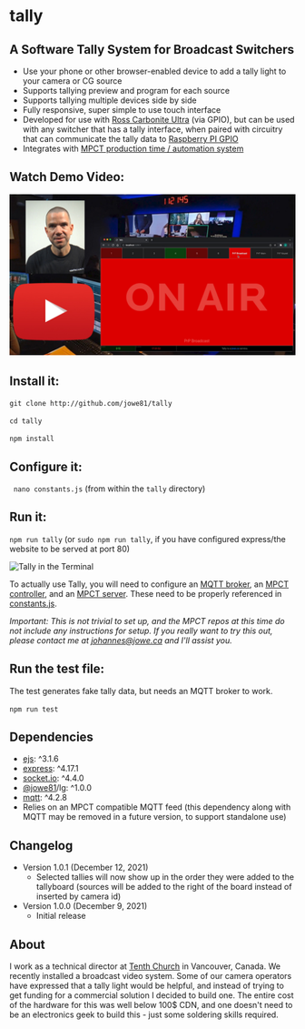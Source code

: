 # tally
## A Software Tally System for Broadcast Switchers

* Use your phone or other browser-enabled device to add a tally light to your camera or CG source
* Supports tallying preview and program for each source
* Supports tallying multiple devices side by side
* Fully responsive, super simple to use touch interface
* Developed for use with [Ross Carbonite Ultra](https://www.rossvideo.com/products-services/acquisition-production/production-switchers/carbonite-ultra/) (via GPIO), but can be used with any switcher that has a tally interface, when paired with circuitry that can communicate the tally data to [Raspberry PI GPIO](https://projects.raspberrypi.org/en/projects/physical-computing/)
* Integrates with [MPCT  production time / automation system](https://www.youtube.com/watch?v=Wu7vsRnQCIk)

## Watch Demo Video:
[![Video Demo Thumbnail](./github/yt-thumb-for-github.jpg)](https://www.youtube.com/watch?v=30k-sjt_wY0)

## Install it:
```git clone http://github.com/jowe81/tally```

```cd tally```

```npm install```

## Configure it:
``` nano constants.js``` (from within the ```tally``` directory)

## Run it:
```npm run tally``` (or ```sudo npm run tally```, if you have configured express/the website to be served at port 80)

![Tally in the Terminal](./github/terminal.png)

To actually use Tally, you will need to configure an [MQTT broker](http://mosquitto.org), an [MPCT controller](http://github.com/jowe81/mpctcontroller), and an [MPCT server](http://github.com/jowe81/mpctserver). These need to be properly referenced in [constants.js](./constants.js).

_Important: This is not trivial to set up, and the MPCT repos at this time do not include any instructions for setup. If you really want to try this out, please contact me at johannes@jowe.ca and I'll assist you._ 

## Run the test file:
The test generates fake tally data, but needs an MQTT broker to work.

```npm run test```

## Dependencies
* [ejs](https://www.npmjs.com/package/ejs): ^3.1.6
* [express](https://www.npmjs.com/package/express): ^4.17.1
* [socket.io](https://www.npmjs.com/package/socket.io): ^4.4.0
* [@jowe81](https://www.npmjs.com/package/@jowe81/lg)/lg: ^1.0.0
* [mqtt](https://www.npmjs.com/package/mqtt): ^4.2.8
* Relies on an MPCT compatible MQTT feed (this dependency along with MQTT may be removed in a future version, to support standalone use)

## Changelog
* Version 1.0.1 (December 12, 2021)
  * Selected tallies will now show up in the order they were added to the tallyboard (sources will be added to the right of the board instead of inserted by camera id)
* Version 1.0.0 (December 9, 2021)
  * Initial release

## About
I work as a technical director at [Tenth Church](http://www.tenth.ca) in Vancouver, Canada. We recently installed a broadcast video system. Some of our camera operators have expressed that a tally light would be helpful, and instead of trying to get funding for a commercial solution I decided to build one. The entire cost of the hardware for this was well below 100$ CDN, and one doesn't need to be an electronics geek to build this - just some soldering skills required.